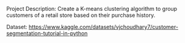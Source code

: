 Project Description:
  Create a K-means clustering algorithm to group customers of a retail store based on their purchase history.

Dataset:
   https://www.kaggle.com/datasets/vjchoudhary7/customer-segmentation-tutorial-in-python 
